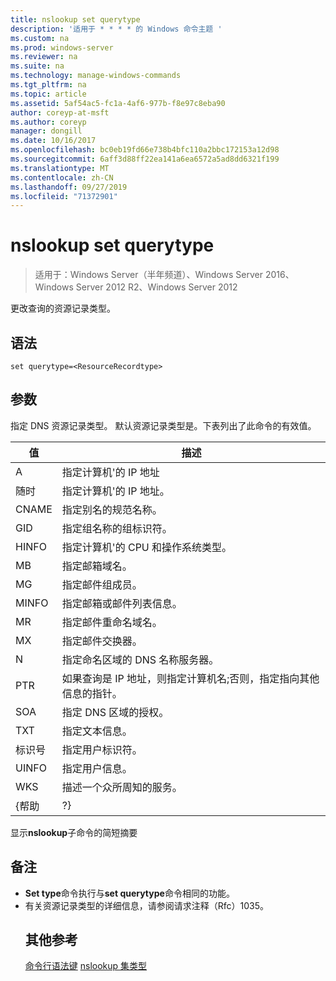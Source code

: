 ```yaml
---
title: nslookup set querytype
description: '适用于 * * * * 的 Windows 命令主题 '
ms.custom: na
ms.prod: windows-server
ms.reviewer: na
ms.suite: na
ms.technology: manage-windows-commands
ms.tgt_pltfrm: na
ms.topic: article
ms.assetid: 5af54ac5-fc1a-4af6-977b-f8e97c8eba90
author: coreyp-at-msft
ms.author: coreyp
manager: dongill
ms.date: 10/16/2017
ms.openlocfilehash: bc0eb19fd66e738b4bfc110a2bbc172153a12d98
ms.sourcegitcommit: 6aff3d88ff22ea141a6ea6572a5ad8dd6321f199
ms.translationtype: MT
ms.contentlocale: zh-CN
ms.lasthandoff: 09/27/2019
ms.locfileid: "71372901"
---
```

# <a name="nslookup-set-querytype"></a>nslookup set querytype

>适用于：Windows Server（半年频道）、Windows Server 2016、Windows Server 2012 R2、Windows Server 2012

更改查询的资源记录类型。
## <a name="syntax"></a>语法
```
set querytype=<ResourceRecordtype>
```
## <a name="parameters"></a>参数
<ResourceRecordtype> 指定 DNS 资源记录类型。 默认资源记录类型是。下表列出了此命令的有效值。

| 值 |                                                   描述                                                   |
|-------|-----------------------------------------------------------------------------------------------------------------|
|   A   |                                      指定计算机&#39;的 IP 地址                                      |
|  随时  |                                     指定计算机&#39;的 IP 地址。                                      |
| CNAME |                                    指定别名的规范名称。                                     |
|  GID  |                                  指定组名称的组标识符。                                  |
| HINFO |                          指定计算机&#39;的 CPU 和操作系统类型。                           |
|  MB   |                                        指定邮箱域名。                                         |
|  MG   |                                         指定邮件组成员。                                          |
| MINFO |                                   指定邮箱或邮件列表信息。                                   |
|  MR   |                                     指定邮件重命名域名。                                      |
|  MX   |                                          指定邮件交换器。                                          |
|  N   |                                 指定命名区域的 DNS 名称服务器。                                 |
|  PTR  | 如果查询是 IP 地址，则指定计算机名;否则，指定指向其他信息的指针。 |
|  SOA  |                                指定 DNS 区域的授权。                                 |
|  TXT  |                                         指定文本信息。                                         |
|  标识号  |                                         指定用户标识符。                                          |
| UINFO |                                         指定用户信息。                                         |
|  WKS  |                                         描述一个众所周知的服务。                                         |
| {帮助 |                                                       ?}                                                        |

显示<strong>nslookup</strong>子命令的简短摘要
## <a name="remarks"></a>备注
- <strong>Set type</strong>命令执行与<strong>set querytype</strong>命令相同的功能。
- 有关资源记录类型的详细信息，请参阅请求注释（Rfc）1035。
  ## <a name="additional-references"></a>其他参考
  <a href="command-line-syntax-key.md" data-raw-source="[Command-Line Syntax Key](command-line-syntax-key.md)">命令行语法键</a>
  <a href="nslookup-set-type.md" data-raw-source="[nslookup set type](nslookup-set-type.md)">nslookup 集类型</a>
